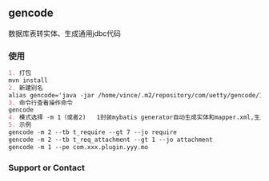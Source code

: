 ## gencode

数据库表转实体、生成通用jdbc代码

### 使用

```markdown
1. 打包
mvn install
2. 新建别名
alias gencode='java -jar /home/vince/.m2/repository/com/uetty/gencode/1.0.2-RC/gencode-1.0.2-RC-jar-with-dependencies.jar'
3. 命令行查看操作命令
gencode
4. 模式选择 -m 1（或者2)   1封装mybatis generator自动生成实体和mapper.xml,生成在~/gencode目录下   2封装jdbc语句自动生成(需生成代码引用StatementUtil类)
5. 示例
gencode -m 2 --tb t_require --gt 7 --jo require
gencode -m 2 --tb t_req_attachment --gt 1 --jo attachment
gencode -m 1 --pe com.xxx.plugin.yyy.mo

```
### Support or Contact


